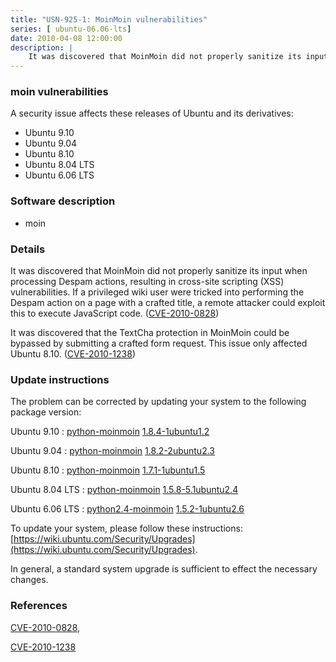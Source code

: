 ```yaml
---
title: "USN-925-1: MoinMoin vulnerabilities"
series: [ ubuntu-06.06-lts]
date: 2010-04-08 12:00:00
description: |
    It was discovered that MoinMoin did not properly sanitize its input when processing Despam actions, resulting in cross-site scripting (XSS) vulnerabilities. If a privileged wiki user were tricked into performing the Despam action on a page with a crafted title, a remote attacker could exploit this to execute JavaScript code. ([CVE-2010-0828](http://people.ubuntu.com/~ubuntu-security/cve/CVE-2010-0828))
--- 
```

 
### moin vulnerabilities

A security issue affects these releases of Ubuntu and its derivatives:

* Ubuntu 9.10
* Ubuntu 9.04
* Ubuntu 8.10
* Ubuntu 8.04 LTS
* Ubuntu 6.06 LTS

### Software description

* moin 

### Details

It was discovered that MoinMoin did not properly sanitize its input when processing Despam actions, resulting in cross-site scripting (XSS) vulnerabilities. If a privileged wiki user were tricked into performing the Despam action on a page with a crafted title, a remote attacker could exploit this to execute JavaScript code. ([CVE-2010-0828](http://people.ubuntu.com/~ubuntu-security/cve/CVE-2010-0828))

It was discovered that the TextCha protection in MoinMoin could be bypassed by submitting a crafted form request. This issue only affected Ubuntu 8.10. ([CVE-2010-1238](http://people.ubuntu.com/~ubuntu-security/cve/CVE-2010-1238)) 

### Update instructions

The problem can be corrected by updating your system to the following package version:

Ubuntu 9.10
 : [python-moinmoin](https://launchpad.net/ubuntu/+source/moin) <span> [1.8.4-1ubuntu1.2](https://launchpad.net/ubuntu/+source/moin/1.8.4-1ubuntu1.2) </span> 

Ubuntu 9.04
 : [python-moinmoin](https://launchpad.net/ubuntu/+source/moin) <span> [1.8.2-2ubuntu2.3](https://launchpad.net/ubuntu/+source/moin/1.8.2-2ubuntu2.3) </span> 

Ubuntu 8.10
 : [python-moinmoin](https://launchpad.net/ubuntu/+source/moin) <span> [1.7.1-1ubuntu1.5](https://launchpad.net/ubuntu/+source/moin/1.7.1-1ubuntu1.5) </span> 

Ubuntu 8.04 LTS
 : [python-moinmoin](https://launchpad.net/ubuntu/+source/moin) <span> [1.5.8-5.1ubuntu2.4](https://launchpad.net/ubuntu/+source/moin/1.5.8-5.1ubuntu2.4) </span> 

Ubuntu 6.06 LTS
 : [python2.4-moinmoin](https://launchpad.net/ubuntu/+source/moin) <span> [1.5.2-1ubuntu2.6](https://launchpad.net/ubuntu/+source/moin/1.5.2-1ubuntu2.6) </span> 

To update your system, please follow these instructions: [https://wiki.ubuntu.com/Security/Upgrades](https://wiki.ubuntu.com/Security/Upgrades).

In general, a standard system upgrade is sufficient to effect the necessary changes. 

### References

 [CVE-2010-0828](http://people.ubuntu.com/~ubuntu-security/cve/CVE-2010-0828), 

 [CVE-2010-1238](http://people.ubuntu.com/~ubuntu-security/cve/CVE-2010-1238)
 
